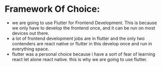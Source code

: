 # Framework Of Choice:

- we are going to use Flutter for Frontend Development. This is because we only have to develop the frontend once, and it can be run on most devices out there. 
- a lot of frontend development jobs are in flutter and the only two contenders are react native or flutter in this develop once and run in everything space.
- flutter was a personal choice because i have a sort of fear of learning react let alone react native. this is why we are going to use flutter.
